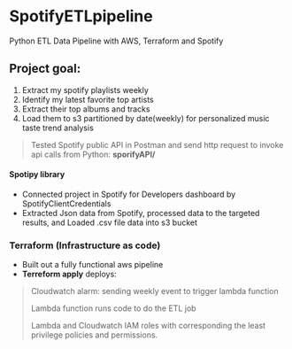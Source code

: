  # SpotifyETLpipeline
Python ETL Data Pipeline with AWS, Terraform and Spotify

## Project goal:
1. Extract my spotify playlists weekly
2. Identify my latest favorite top artists
3. Extract their top albums and tracks
4. Load them to s3 partitioned by date(weekly) for personalized music taste trend analysis


> Tested Spotify public API in Postman and send http request to invoke api calls from Python: **sporifyAPI/**
 
#### Spotipy library
* Connected project in Spotify for Developers dashboard by SpotifyClientCredentials
* Extracted Json data from Spotify, processed data to the targeted results, and Loaded .csv file data into s3 bucket


### Terraform (Infrastructure as code)
* Built out a fully functional aws pipeline  
* **Terreform apply** deploys:
> Cloudwatch alarm: sending weekly event to trigger lambda function
> 
> Lambda function runs code to do the ETL job
> 
> Lambda and Cloudwatch IAM roles with corresponding the least privilege policies and permissions.
> 
> 
